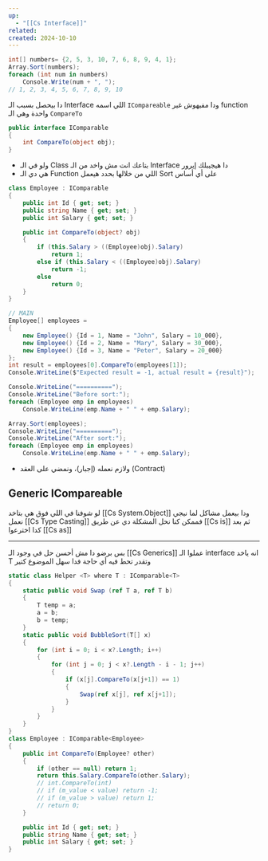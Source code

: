 ```yaml
---
up:
  - "[[Cs Interface]]"
related: 
created: 2024-10-10
---
```

```cs
int[] numbers= {2, 5, 3, 10, 7, 6, 8, 9, 4, 1};
Array.Sort(numbers);
foreach (int num in numbers)
    Console.Write(num + ", ");
// 1, 2, 3, 4, 5, 6, 7, 8, 9, 10
```
دا بيحصل بسبب الـ Interface اللي اسمه `ICompareable` ودا مفيهوش غير function واحدة وهي الـ `CompareTo`
```cs
public interface IComparable 
{
	int CompareTo(object obj);
}
```

- ولو في الـ Class بتاعك انت مش واخد من الـ Interface دا هيجيبلك إيرور
- هي دي الـ Function اللي من خلالها بحدد هيعمل Sort على أي أساس

```cs
class Employee : IComparable
{
    public int Id { get; set; }
    public string Name { get; set; }
    public int Salary { get; set; }

    public int CompareTo(object? obj)
    {
        if (this.Salary > ((Employee)obj).Salary)
            return 1;
        else if (this.Salary < ((Employee)obj).Salary)
            return -1;
        else
            return 0;
    }
}

// MAIN
Employee[] employees =
{
    new Employee() {Id = 1, Name = "John", Salary = 10_000},
    new Employee() {Id = 2, Name = "Mary", Salary = 30_000},
    new Employee() {Id = 3, Name = "Peter", Salary = 20_000}
};
int result = employees[0].CompareTo(employees[1]);
Console.WriteLine($"Expected result = -1, actual result = {result}");

Console.WriteLine("==========");
Console.WriteLine("Before sort:");
foreach (Employee emp in employees)
    Console.WriteLine(emp.Name + " " + emp.Salary);

Array.Sort(employees);
Console.WriteLine("==========");
Console.WriteLine("After sort:");
foreach (Employee emp in employees)
    Console.WriteLine(emp.Name + " " + emp.Salary);
```

- ولازم نعمله (إجبار)، ونمضي على العقد (Contract)
## Generic ICompareable
لو شوفنا في اللي فوق هي بتاخد [[Cs System.Object]] ودا بيعمل مشاكل لما نيجي نعمل [[Cs Type Casting]]
فممكن كنا نحل المشكلة دي عن طريق [[Cs is]] ثم بعد كدا اخترعوا [[Cs as]]

---
بس برضو دا مش أحسن حل في وجود الـ [[Cs Generics]]
عملوا الـ interface انه ياخد T وتقدر تحط فيه أي حاجة فدا سهل الموضوع كتير

```cs
static class Helper <T> where T : IComparable<T>
{
    static public void Swap (ref T a, ref T b)
    {
        T temp = a;
        a = b;
        b = temp;
    }
    static public void BubbleSort(T[] x)
    {
        for (int i = 0; i < x?.Length; i++)
        {
            for (int j = 0; j < x?.Length - i - 1; j++)
            {
                if (x[j].CompareTo(x[j+1]) == 1)
                {
                    Swap(ref x[j], ref x[j+1]);
                }
            }
        }
    }
}
class Employee : IComparable<Employee>
{
    public int CompareTo(Employee? other)
    {
        if (other == null) return 1; 
        return this.Salary.CompareTo(other.Salary); 
        // int.CompareTo(int)
        // if (m_value < value) return -1;
		// if (m_value > value) return 1;
		// return 0;
    }

    public int Id { get; set; }
    public string Name { get; set; }
    public int Salary { get; set; }
}
```